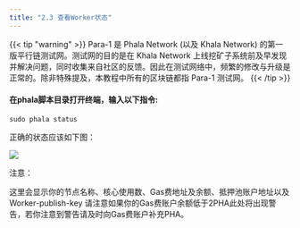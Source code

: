 ```yaml
---
title: "2.3 查看Worker状态"
---
```


{{< tip "warning" >}}
Para-1 是 Phala Network (以及 Khala Network) 的第一版平行链测试网。测试网的目的是在 Khala Network 上线挖矿子系统前及早发现并解决问题，同时收集来自社区的反馈。因此在测试网络中，频繁的修改与升级是正常的。除非特殊提及，本教程中所有的区块链都指 Para-1 测试网。
{{< /tip >}}


#### 在phala脚本目录打开终端，输入以下指令:

```shell
sudo phala status
```

正确的状态应该如下图：

![](/images/docs/khala-mining/2-3-1-cn.png)

注意：

这里会显示你的节点名称、核心使用数、Gas费地址及余额、抵押池账户地址以及Worker-publish-key
请注意如果你的Gas费账户余额低于2PHA此处将出现警告，若你注意到警告请及时向Gas费账户补充PHA。

